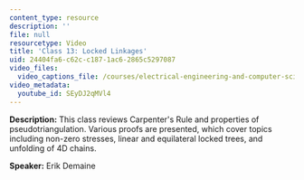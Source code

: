 ```yaml
---
content_type: resource
description: ''
file: null
resourcetype: Video
title: 'Class 13: Locked Linkages'
uid: 24404fa6-c62c-c187-1ac6-2865c5297087
video_files:
  video_captions_file: /courses/electrical-engineering-and-computer-science/6-849-geometric-folding-algorithms-linkages-origami-polyhedra-fall-2012/class-and-lecture-videos/class-13-locked-linkages/SEyDJ2qMVl4.vtt
video_metadata:
  youtube_id: SEyDJ2qMVl4
---
```


**Description:** This class reviews Carpenter's Rule and properties of pseudotriangulation. Various proofs are presented, which cover topics including non-zero stresses, linear and equilateral locked trees, and unfolding of 4D chains.

**Speaker:** Erik Demaine